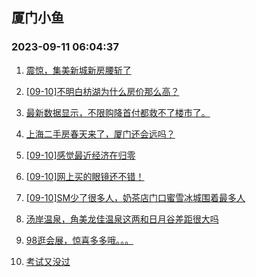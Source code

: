 ## 厦门小鱼 
### 2023-09-11 06:04:37

1. [震惊，集美新城新房腰斩了](http://bbs.xmfish.com/read-htm-tid-18069470.html)

2. [[09-10]不明白枋湖为什么房价那么高？](http://bbs.xmfish.com/read-htm-tid-18069554.html)

3. [最新数据显示，不限购降首付都救不了楼市了。](http://bbs.xmfish.com/read-htm-tid-18069372.html)

4. [上海二手房春天来了，厦门还会远吗？](http://bbs.xmfish.com/read-htm-tid-18069494.html)

5. [[09-10]感觉最近经济在归零](http://bbs.xmfish.com/read-htm-tid-18069532.html)

6. [[09-10]网上买的眼镜还不错！](http://bbs.xmfish.com/read-htm-tid-18069454.html)

7. [[09-10]SM少了很多人，奶茶店门口蜜雪冰城围着最多人](http://bbs.xmfish.com/read-htm-tid-18069599.html)

8. [汤岸温泉，角美龙佳温泉这两和日月谷差距很大吗](http://bbs.xmfish.com/read-htm-tid-18069456.html)

9. [98逛会展，惊喜多多哦。。。](http://bbs.xmfish.com/read-htm-tid-18069623.html)

10. [考试又没过](http://bbs.xmfish.com/read-htm-tid-18069603.html)

